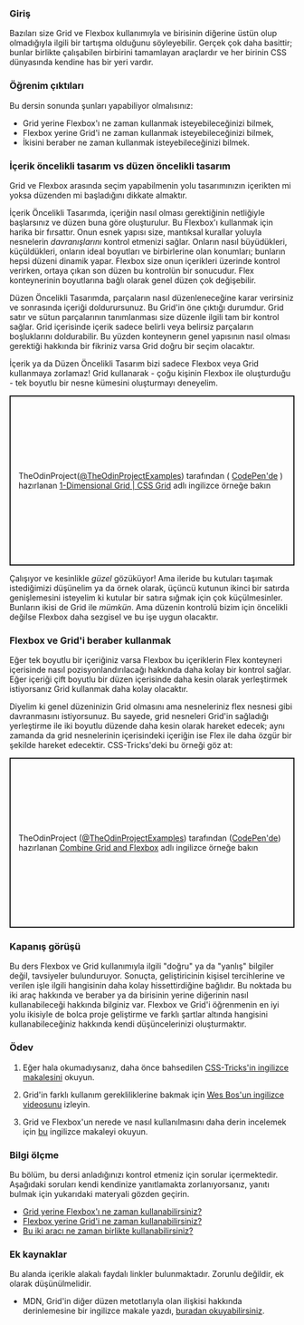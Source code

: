 ### Giriş

Bazıları size Grid ve Flexbox kullanımıyla ve birisinin diğerine üstün olup olmadığıyla ilgili bir tartışma olduğunu söyleyebilir. Gerçek çok daha basittir; bunlar birlikte çalışabilen birbirini tamamlayan araçlardır ve her birinin CSS dünyasında kendine has bir yeri vardır.

### Öğrenim çıktıları

Bu dersin sonunda şunları yapabiliyor olmalısınız:

* Grid yerine Flexbox'ı ne zaman kullanmak isteyebileceğinizi bilmek,
* Flexbox yerine Grid'i ne zaman kullanmak isteyebileceğinizi bilmek,
* İkisini beraber ne zaman kullanmak isteyebileceğinizi bilmek.

### İçerik öncelikli tasarım vs düzen öncelikli tasarım

Grid ve Flexbox arasında seçim yapabilmenin yolu tasarımınızın içerikten mi yoksa düzenden mi başladığını dikkate almaktır.

İçerik Öncelikli Tasarımda, içeriğin nasıl olması gerektiğinin netliğiyle başlarsınız ve düzen buna göre oluşturulur. Bu Flexbox'ı kullanmak için harika bir fırsattır. Onun esnek yapısı size, mantıksal kurallar yoluyla nesnelerin *davranışlarını* kontrol etmenizi sağlar. Onların nasıl büyüdükleri, küçüldükleri, onların ideal boyutları ve birbirlerine olan konumları; bunların hepsi düzeni dinamik yapar. Flexbox size onun içerikleri üzerinde kontrol verirken, ortaya çıkan son düzen bu kontrolün bir sonucudur. Flex konteynerinin boyutlarına bağlı olarak genel düzen çok değişebilir.

Düzen Öncelikli Tasarımda, parçaların nasıl düzenleneceğine karar verirsiniz ve sonrasında içeriği doldurursunuz. Bu Grid'in öne çıktığı durumdur. Grid satır ve sütun parçalarının tanımlanması size düzenle ilgili tam bir kontrol sağlar. Grid içerisinde içerik sadece belirli veya belirsiz parçaların boşluklarını doldurabilir. Bu yüzden konteynerın genel yapısının nasıl olması gerektiği hakkında bir fikriniz varsa Grid doğru bir seçim olacaktır.

İçerik ya da Düzen Öncelikli Tasarım bizi sadece Flexbox veya Grid kullanmaya zorlamaz! Grid kullanarak - çoğu kişinin Flexbox ile oluşturduğu - tek boyutlu bir nesne kümesini oluşturmayı deneyelim.

<p class="codepen" data-height="300" data-theme-id="dark" data-default-tab="css,result" data-slug-hash="mdByJRV" data-editable="true" data-user="TheOdinProjectExamples" style="height: 300px; box-sizing: border-box; display: flex; align-items: center; justify-content: center; border: 2px solid; margin: 1em 0; padding: 1em;">
<span>TheOdinProject(<a href="https://codepen.io/TheOdinProjectExamples">@TheOdinProjectExamples</a>) tarafından ( <a href="https://codepen.io">CodePen'de</a> ) hazırlanan <a href="https://codepen.io/TheOdinProjectExamples/pen/mdByJRV"> 1-Dimensional Grid | CSS Grid</a> adlı ingilizce örneğe bakın </span>
</p>
<script async src="https://cpwebassets.codepen.io/assets/embed/ei.js"></script>

Çalışıyor ve kesinlikle *güzel* gözüküyor! Ama ileride bu kutuları taşımak istediğimizi düşünelim ya da örnek olarak, üçüncü kutunun ikinci bir satırda genişlemesini isteyelim ki kutular bir satıra sığmak için çok küçülmesinler. Bunların ikisi de Grid ile *mümkün*. Ama düzenin kontrolü bizim için öncelikli değilse Flexbox daha sezgisel ve bu işe uygun olacaktır.

### Flexbox ve Grid'i beraber kullanmak
Eğer tek boyutlu bir içeriğiniz varsa Flexbox bu içeriklerin Flex konteyneri içerisinde nasıl pozisyonlandırılacağı hakkında daha kolay bir kontrol sağlar. Eğer içeriği çift boyutlu bir düzen içerisinde daha kesin olarak yerleştirmek istiyorsanız Grid kullanmak daha kolay olacaktır.

Diyelim ki genel düzeninizin Grid olmasını ama nesneleriniz flex nesnesi gibi davranmasını istiyorsunuz. Bu sayede, grid nesneleri Grid'in sağladığı yerleştirme ile iki boyutlu düzende daha kesin olarak hareket edecek; aynı zamanda da grid nesnelerinin içerisindeki içeriğin ise Flex ile daha özgür bir şekilde hareket edecektir. CSS-Tricks'deki bu örneği göz at:

<p class="codepen" data-height="300" data-theme-id="dark" data-default-tab="css,result" data-slug-hash="vYeEOxN" data-editable="true" data-user="TheOdinProjectExamples" style="height: 300px; box-sizing: border-box; display: flex; align-items: center; justify-content: center; border: 2px solid; margin: 1em 0; padding: 1em;">
<span>TheOdinProject (<a href="https://codepen.io/TheOdinProjectExamples">@TheOdinProjectExamples</a>) tarafından (<a href="https://codepen.io">CodePen'de</a>) hazırlanan <a href="https://codepen.io/TheOdinProjectExamples/pen/vYeEOxN">Combine Grid and Flexbox</a> adlı ingilizce örneğe bakın</span>
</p>
<script async src="https://cpwebassets.codepen.io/assets/embed/ei.js"></script>

### Kapanış görüşü
Bu ders Flexbox ve Grid kullanımıyla ilgili "doğru" ya da "yanlış" bilgiler değil, tavsiyeler bulunduruyor. Sonuçta, geliştiricinin kişisel tercihlerine ve verilen işle ilgili hangisinin daha kolay hissettirdiğine bağlıdır. Bu noktada bu iki araç hakkında ve beraber ya da birisinin yerine diğerinin nasıl kullanabileceği hakkında bilginiz var. Flexbox ve Grid'i öğrenmenin en iyi yolu ikisiyle de bolca proje geliştirme ve farklı şartlar altında hangisini kullanabileceğiniz hakkında kendi düşüncelerinizi oluşturmaktır. 

### Ödev

<div class="lesson-content__panel" markdown="1">

1. Eğer hala okumadıysanız, daha önce bahsedilen [CSS-Tricks'in ingilizce makalesini](https://css-tricks.com/css-grid-replace-flexbox/) okuyun.

2. Grid'in farklı kullanım gerekliliklerine bakmak için [Wes Bos'un ingilizce videosunu](https://www.youtube.com/watch?v=HYji_V2aYa0) izleyin.

3. Grid ve Flexbox'un nerede ve nasıl kullanılmasını daha derin incelemek için [bu](https://webdesign.tutsplus.com/articles/flexbox-vs-css-grid-which-should-you-use--cms-30184) ingilizce makaleyi okuyun.
</div>

### Bilgi ölçme

Bu bölüm, bu dersi anladığınızı kontrol etmeniz için sorular içermektedir. Aşağıdaki soruları kendi kendinize yanıtlamakta zorlanıyorsanız, yanıtı bulmak için yukarıdaki materyali gözden geçirin.

- [Grid yerine Flexbox'ı ne zaman kullanabilirsiniz?](#content-first-vs-layout-first-design)
- [Flexbox yerine Grid'i ne zaman kullanabilirsiniz?](#content-first-vs-layout-first-design)
- [Bu iki aracı ne zaman birlikte kullanabilirsiniz?](#combining-flexbox-and-grid)

### Ek kaynaklar

Bu alanda içerikle alakalı faydalı linkler bulunmaktadır. Zorunlu değildir, ek olarak düşünülmelidir.

- MDN, Grid'in diğer düzen metotlarıyla olan ilişkisi hakkında derinlemesine bir ingilizce makale yazdı, [buradan okuyabilirsiniz](https://developer.mozilla.org/en-US/docs/Web/CSS/CSS_Grid_Layout/Relationship_of_Grid_Layout).
